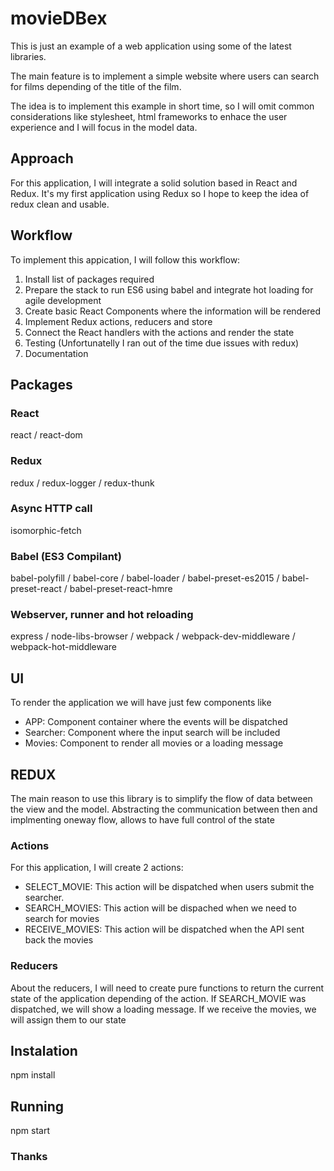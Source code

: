 # movieDBex

This is just an example of a web application using some of the latest libraries.

The main feature is to implement a simple website where users can search for films depending of the title of the film.

The idea is to implement this example in short time, so I will omit common considerations like stylesheet, html frameworks to enhace the user experience and I will focus in the model data.

## Approach

For this application, I will integrate a solid solution based in React and Redux. It's my first application using Redux so I hope to keep the idea of redux clean and usable.

## Workflow

To implement this appication, I will follow this workflow:
1. Install list of packages required
2. Prepare the stack to run ES6 using babel and integrate hot loading for agile development
3. Create basic React Components where the information will be rendered
4. Implement Redux actions, reducers and store
5. Connect the React handlers with the actions and render the state
6. Testing (Unfortunatelly I ran out of the time due issues with redux)
7. Documentation

## Packages

### React
react / react-dom

### Redux
redux / redux-logger / redux-thunk

### Async HTTP call
isomorphic-fetch

### Babel (ES3 Compilant)
babel-polyfill / babel-core / babel-loader / babel-preset-es2015 / babel-preset-react / babel-preset-react-hmre

### Webserver, runner and hot reloading
express / node-libs-browser / webpack / webpack-dev-middleware / webpack-hot-middleware

## UI

To render the application we will have just few components like

* APP: Component container where the events will be dispatched
* Searcher: Component where the input search will be included
* Movies: Component to render all movies or a loading message

## REDUX

The main reason to use this library is to simplify the flow of data between the view and the model. Abstracting the communication between then and implmenting oneway flow, allows to have full control of the state

### Actions

For this application, I will create 2 actions:

* SELECT_MOVIE: This action will be dispatched when users submit the searcher.
* SEARCH_MOVIES: This action will be dispached when we need to search for movies
* RECEIVE_MOVIES: This action will be dispatched when the API sent back the movies

### Reducers

About the reducers, I will need to create pure functions to return the current state of the application depending of the action. If SEARCH_MOVIE was dispatched, we will show a loading message.  If we receive the movies, we will assign them to our state

## Instalation

npm install

## Running

npm start


### Thanks

